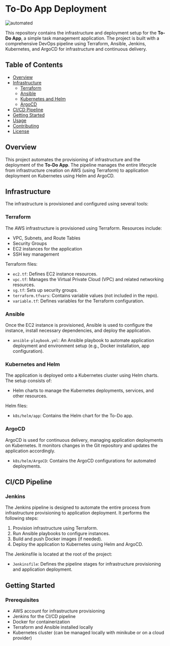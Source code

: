 # To-Do App Deployment

![automated](https://github.com/user-attachments/assets/551bf32e-1995-4d98-80bd-fa734476ed6b)



This repository contains the infrastructure and deployment setup for the **To-Do App**, a simple task management application. The project is built with a comprehensive DevOps pipeline using Terraform, Ansible, Jenkins, Kubernetes, and ArgoCD for infrastructure and continuous delivery.

## Table of Contents
- [Overview](#overview)
- [Infrastructure](#infrastructure)
  - [Terraform](#terraform)
  - [Ansible](#ansible)
  - [Kubernetes and Helm](#kubernetes-and-helm)
  - [ArgoCD](#argocd)
- [CI/CD Pipeline](#cicd-pipeline)
- [Getting Started](#getting-started)
- [Usage](#usage)
- [Contributing](#contributing)
- [License](#license)

## Overview

This project automates the provisioning of infrastructure and the deployment of the **To-Do App**. The pipeline manages the entire lifecycle from infrastructure creation on AWS (using Terraform) to application deployment on Kubernetes using Helm and ArgoCD.

## Infrastructure

The infrastructure is provisioned and configured using several tools:

### Terraform
The AWS infrastructure is provisioned using Terraform. Resources include:
- VPC, Subnets, and Route Tables
- Security Groups
- EC2 instances for the application
- SSH key management

Terraform files:
- `ec2.tf`: Defines EC2 instance resources.
- `vpc.tf`: Manages the Virtual Private Cloud (VPC) and related networking resources.
- `sg.tf`: Sets up security groups.
- `terraform.tfvars`: Contains variable values (not included in the repo).
- `variable.tf`: Defines variables for the Terraform configuration.

### Ansible
Once the EC2 instance is provisioned, Ansible is used to configure the instance, install necessary dependencies, and deploy the application.

- `ansible-playbook.yml`: An Ansible playbook to automate application deployment and environment setup (e.g., Docker installation, app configuration).

### Kubernetes and Helm
The application is deployed onto a Kubernetes cluster using Helm charts. The setup consists of:
- Helm charts to manage the Kubernetes deployments, services, and other resources.
  
Helm files:
- `k8s/helm/app`: Contains the Helm chart for the To-Do app.
  
### ArgoCD
ArgoCD is used for continuous delivery, managing application deployments on Kubernetes. It monitors changes in the Git repository and updates the application accordingly.

- `k8s/helm/ArgoCD`: Contains the ArgoCD configurations for automated deployments.

## CI/CD Pipeline

### Jenkins
The Jenkins pipeline is designed to automate the entire process from infrastructure provisioning to application deployment. It performs the following steps:
1. Provision infrastructure using Terraform.
2. Run Ansible playbooks to configure instances.
3. Build and push Docker images (if needed).
4. Deploy the application to Kubernetes using Helm and ArgoCD.

The Jenkinsfile is located at the root of the project:
- `Jenkinsfile`: Defines the pipeline stages for infrastructure provisioning and application deployment.

## Getting Started

### Prerequisites
- AWS account for infrastructure provisioning
- Jenkins for the CI/CD pipeline
- Docker for containerization
- Terraform and Ansible installed locally
- Kubernetes cluster (can be managed locally with minikube or on a cloud provider)
